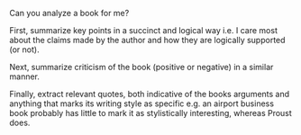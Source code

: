 Can you analyze a book for me?

First, summarize key points in a succinct and logical way i.e. I care most about the claims made by the author and how they are logically supported (or not).

Next, summarize criticism of the book (positive or negative) in a similar manner.

Finally, extract relevant quotes, both indicative of the books arguments and anything that marks its writing style as specific e.g. an airport business book probably has little to mark it as stylistically interesting, whereas Proust does.
